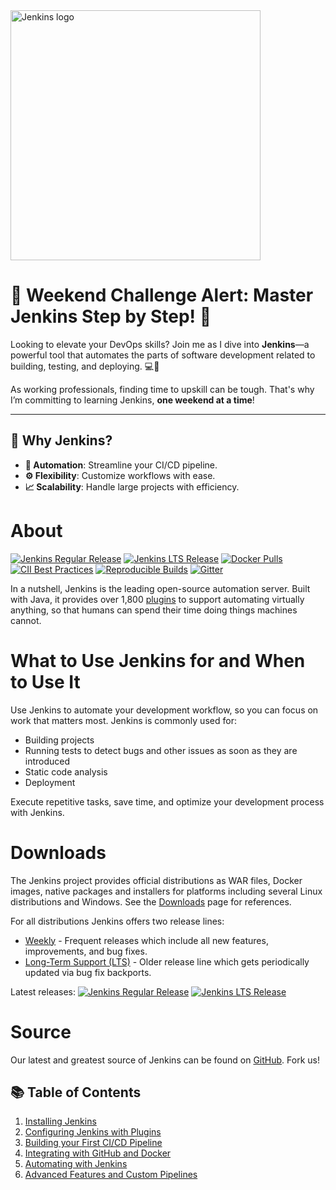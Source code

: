 <a href="https://jenkins.io">
    <img width="400" src="https://www.jenkins.io/images/jenkins-logo-title-dark.svg" alt="Jenkins logo"> 
</a>

# 🚀 Weekend Challenge Alert: Master Jenkins Step by Step! 🚀

Looking to elevate your DevOps skills? Join me as I dive into **Jenkins**—a powerful tool that automates the parts of software development related to building, testing, and deploying. 💻🔧

As working professionals, finding time to upskill can be tough. That's why I’m committing to learning Jenkins, **one weekend at a time**!

---

## 🌟 Why Jenkins?

- **🚀 Automation**: Streamline your CI/CD pipeline.
- **⚙️ Flexibility**: Customize workflows with ease.
- **📈 Scalability**: Handle large projects with efficiency.

# About

[![Jenkins Regular Release](https://img.shields.io/endpoint?url=https%3A%2F%2Fwww.jenkins.io%2Fchangelog%2Fbadge.json)](https://www.jenkins.io/changelog)
[![Jenkins LTS Release](https://img.shields.io/endpoint?url=https%3A%2F%2Fwww.jenkins.io%2Fchangelog-stable%2Fbadge.json)](https://www.jenkins.io/changelog-stable)
[![Docker Pulls](https://img.shields.io/docker/pulls/jenkins/jenkins.svg)](https://hub.docker.com/r/jenkins/jenkins/)
[![CII Best Practices](https://bestpractices.coreinfrastructure.org/projects/3538/badge)](https://bestpractices.coreinfrastructure.org/projects/3538)
[![Reproducible Builds](https://img.shields.io/badge/Reproducible_Builds-ok-green)](https://maven.apache.org/guides/mini/guide-reproducible-builds.html)
[![Gitter](https://img.shields.io/gitter/room/jenkinsci/jenkins)](https://app.gitter.im/#/room/#jenkinsci_jenkins:gitter.im)

In a nutshell, Jenkins is the leading open-source automation server.
Built with Java, it provides over 1,800 [plugins](https://plugins.jenkins.io/) to support automating virtually anything,
so that humans can spend their time doing things machines cannot.

# What to Use Jenkins for and When to Use It

Use Jenkins to automate your development workflow, so you can focus on work that matters most. Jenkins is commonly used for:

- Building projects
- Running tests to detect bugs and other issues as soon as they are introduced
- Static code analysis
- Deployment

Execute repetitive tasks, save time, and optimize your development process with Jenkins.

# Downloads

The Jenkins project provides official distributions as WAR files, Docker images, native packages and installers for platforms including several Linux distributions and Windows.
See the [Downloads](https://www.jenkins.io/download) page for references.

For all distributions Jenkins offers two release lines:

- [Weekly](https://www.jenkins.io/download/weekly/) -
  Frequent releases which include all new features, improvements, and bug fixes.
- [Long-Term Support (LTS)](https://www.jenkins.io/download/lts/) -
  Older release line which gets periodically updated via bug fix backports.

Latest releases:
[![Jenkins Regular Release](https://img.shields.io/endpoint?url=https%3A%2F%2Fwww.jenkins.io%2Fchangelog%2Fbadge.json)](https://www.jenkins.io/changelog)
[![Jenkins LTS Release](https://img.shields.io/endpoint?url=https%3A%2F%2Fwww.jenkins.io%2Fchangelog-stable%2Fbadge.json)](https://www.jenkins.io/changelog-stable)

# Source

Our latest and greatest source of Jenkins can be found on [GitHub](https://github.com/jenkinsci/jenkins). Fork us!


## 📚 Table of Contents

1. [Installing Jenkins](./Installing-Jenkins)
2. [Configuring Jenkins with Plugins](#)
3. [Building your First CI/CD Pipeline](#)
4. [Integrating with GitHub and Docker](#)
5. [Automating with Jenkins](#)
6. [Advanced Features and Custom Pipelines](#)



